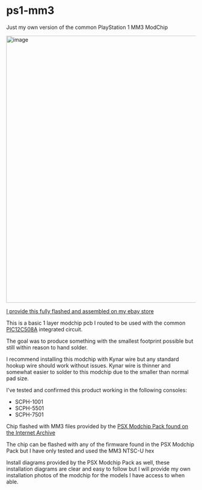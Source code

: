 # ps1-mm3
Just my own version of the common PlayStation 1 MM3 ModChip

<img width="708" alt="image" src="https://github.com/HH-Point/ps1-mm3/assets/63919543/4c0edccd-fd5f-44a9-b32a-cf894d6a219a">

[I provide this fully flashed and assembled on my ebay store](https://www.ebay.com/usr/hh_point)

This is a basic 1 layer modchip pcb I routed to be used with the common [PIC12C508A](https://www.digikey.com/en/products/detail/microchip-technology/PIC12C508A-04-SM/273437) integrated circuit.

The goal was to produce something with the smallest footprint possible but still within reason to hand solder.

I recommend installing this modchip with Kynar wire but any standard hookup wire should work without issues. 
Kynar wire is thinner and somewhat easier to solder to this modchip due to the smaller than normal pad size.

I've tested and confirmed this product working in the following consoles:
- SCPH-1001
- SCPH-5501
- SCPH-7501

Chip flashed with MM3 files provided by the [PSX Modchip Pack found on the Internet Archive](https://archive.org/details/PSXModchipPack)

The chip can be flashed with any of the firmware found in the PSX Modchip Pack but I have only tested and used the MM3 NTSC-U hex

Install diagrams provided by the PSX Modchip Pack as well, these installation diagrams are clear and easy to follow but I will provide my own installation photos of the modchip for the models I have access to when able.
